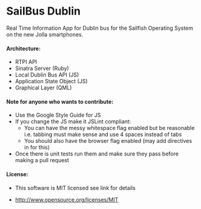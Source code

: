 SailBus Dublin
==============

Real Time Information App for Dublin bus for the Sailfish Operating System on the new Jolla smartphones.

#### Architecture:

* RTPI API
* Sinatra Server (Ruby)
* Local Dublin Bus API (JS)
* Application State Object (JS)
* Graphical Layer (QML)

#### Note for anyone who wants to contribute:

* Use the Google Style Guide for JS
* If you change the JS make it JSLint compliant:
	* You can have the messy whitespace flag enabled but be reasonable i.e. tabbing must make sense and use 4 spaces instead of tabs
	* You should also have the browser flag enabled (may add directives in for this)
* Once there is unit tests run them and make sure they pass before making a pull request

#### License:

* This software is MIT licensed see link for details

* http://www.opensource.org/licenses/MIT
